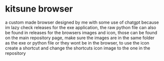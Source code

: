# kitsune browser
a custom made browser designed by me with some use of chatgpt because im lazy
check releases for the exe application, the raw python file can also be found in releases
 for the browsers images and icon, those can be found on the main repository page, make sure the images are in the same folder as the exe or python file or they wont be in the browser, to use the icon create a shortcut and change the shortcuts icon image to the one in the repository
